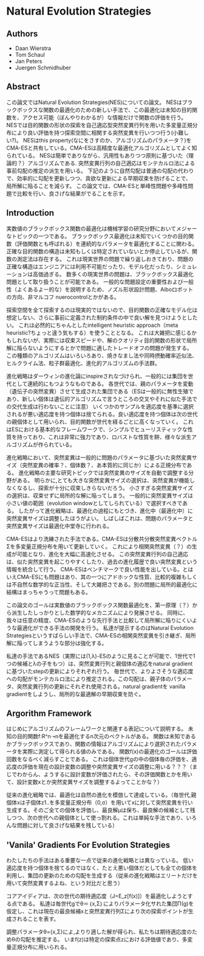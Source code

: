 # Natural Evolution Strategies

## Authors
 * Daan Wierstra
 * Tom Schaul
 * Jan Peters
 * Juergen Schmidhuber


## Abstract

この論文ではNatural Evolution Strategies(NES)についての論文。
NESはブラックボックスな関数の最適化のための新しい手法で、この最適化は未知の目的関数を、アクセス可能（ぼんやりわかるが）な情報だけで関数の評価を行う。
NESでは目的関数の形状の探索を自己適応型突然変異行列を用いた多変量正規分布により良い評価を持つ探索空間に相関する突然変異を行いつつ行う(小難しい?)。
NESはthis property(なにをさすのか、アルゴリズムのパラメータ？)をCMA-ESと共有している。CMA-ESは高精度な最適化アルゴリズムとしてよく知られている。
NESは簡単でありながら、汎用性もありつつ原則に基づいた（理論的？）アルゴリズムである.
突然変異行列の自己適応はモンテカルロ法による事前勾配の推定の派生を用いる。
下記のように自然勾配は普通の勾配の代わりで、効率的に勾配を更新しつつ、貪欲な更新による早期収束を防げることで、
局所解に陥ることを減らす。
この論文では、CMA-ESと単峰性問題や多峰性問題で比較を行い、良さげな結果がでることを示す。


## Introduction

実数値のブラックボックス関数の最適化は機械学習の研究分野においてメジャーなトピックの一つである。
ブラックボックス最適化は未知でいくつかの目的関数（評価関数とも呼ばれる）を連続的なパラメータを最適化することに関わる。
正確な目的関数の構造は未知もしくは特定されていないとか停止しているが、関数の測定法は存在する。
これは現実世界の問題で繰り返しおきており、問題の正確な構造はエンジニアには利用不可能だったり、モデル化だったり、シミュレーションは高価過ぎる。
数多くの現実世界の問題は、ブラックボックス最適化問題として取り扱うことが可能である。
一般的な問題設定の重要性および一般性（よくあるよー的な）を説明するため、ノズル形状設計問題、Aiboロボットの方向、非マルコフ nuerocontrolとかがある。

探索空間を全て探索するのは現実的ではないので、目的関数の正確なモデル化は想定しない、さらに事前に定義された制約条件の中で良い解を見つけようとしたい。
これは必然的にちゃんとしたintelligent heuristic approach（meta heuristic?ちょっと違う気もする）を使うこととなる。
これは大雑把に感じるかもしれないが、実際には収束スピードや、解のクオリティ目的関数の形状で局所解に陥らないようにするとかで問題に適したトレードオフの問題が発生する。
この種類のアルゴリズムはいろいろあり、焼きなまし法や同時摂動確率近似法、ヒルクライム法、粒子群最適化、進化的アルゴリズムの手法群。

進化戦略はダーウィンの進化論にinspireされなづけられ、一般的には集団を世代として連続的にもつようなものである。
各世代では、親のパラメータを変動（遺伝子の突然変異）させて生成された集団である（ESは一般的に無性生殖であり、新しい個体は遺伝的アルゴリズムで言うところの交叉やそれに似た手法での交代生成は行わないことに注意）
いくつかのサンプルを適応度を基準に選択されるが悪い適応度を持つ個体は捨てられる。良い適応度を持つ個体は次の世代の親個体として用いられ、目的関数が世代を経るごとに高くなっていく。
これはESにおける基本的なフレームワークで、シンプルでヒューリスティックな性質を持っており、これは非常に強力であり、ロバストな性質を餅、様々な派生アルゴリズムが作られている。

進化戦略において、突然変異は一般的に問題のパラメータに基づいた突然変異サイズ（突然変異の確率？、個体数？、あ本質的に同じか）による正規分布である。
進化戦略の主要な研究トピックでは突然変異のサイズを自動で調整する分野がある。
明らかに,とても大きな突然変異サイズの選択は、突然変異が機能しなくなるし、探索が十分に収束しきらないだろう。
小さすぎる突然変異サイズの選択は、収束せずに局所的な解に陥ってしまう。
一般的に突然変異サイズは小さい値の範囲（evolution windowとしてしられている）で選択すべきである。
したがって進化戦略は、最適化の過程にもとづき、進化中（最適化中）に突然変異サイズは調整したほうがよい。
しばしばこれは、問題のパラメータと突然変異サイズは最適化中堂寺に行われる。

CMA-ESはより洗練された手法である。CMA-ESは分散共分散突然変異ベクトルΣを多変量正規分布を用いて更新していく。
これにより相関突然変異（？）の生成が可能となり、進化を大幅に高速化させる。
この突然変異行列の自己適応は、似た突然変異を起こりやすくしたり、過去の進化履歴で良い突然変異という情報を統合して行う。
CMA-ESはベンチマークで良い性能を出している。とはいえCMA-ESにも問題はあり、其の一つにアドホックな性質、比較的複雑もしくは不自然な数学的な正当性、そして大雑把さである。別の問題に局所的最適化に結構はまっちゃうって問題もある。

この論文のゴールは実数値のブラックボックス関数最適化を、第一原理（？）から派生したしっかりとした数学的なメカニズムにより発展させる。
同時に、我々は任意の精度、CMA-ESのような先行手法と比較して局所解に陥りにくいような最適化ができる手法の開発を行う。
私達が提示するのはNatural Evolution Strategiesというすばらしい手法で、CMA-ESの相関突然変異を引き継ぎ、局所解に陥ってしまうような部分は強化する。

私達の手法であるNES（実際には(1,λ)-ESのように見ることが可能で、1世代で1つの候補とλの子をもつ）は、突然変異行列と親個体の適応をnatural gradientに基づいたstepの更新によりそれぞれ行う。
毎世代で、よりよさそうな適応度への勾配がモンテカルロ法により推定される。この勾配は、親子体のパラメータ、突然変異行列の更新にそれぞれ使用される。natural gradientを vanilla gradientをしようし、局所的な最適解の早期収束を防ぐ。


## Argorithm Framework

はじめにアルゴリズムのフレームワークと関連する表記について説明する。
未知の目的関数f:R^n➝nを最適化するn次元のベクトルがある。
関数は未知であるかブラックボックスであり、関数の情報はアルゴリズムにより選択されたパラメータを実際に測定して得られる値のみである。
関数f(x)の最適化のゴールは評価回数をなるべく減らすことである。
これは個体世代gの中の個体毎の評価を、適応度の評価を現在の設計変数の調整や突然変異サイズの調整に用いる？？？（まじでわからん、ようするに設計変数が評価されたら、その評価関数とかを用いて、設計変数xとか突然変異サイズを調整するよってことかな？）


従来の進化戦略では、最適化は自然の進化を模倣して達成している。（毎世代,親個体xは子個体z1..を多変量正規分布（0,σ）を用いてxに対して突然変異を行い生成する。そのご全ての個体を評価し、最良解μは保ち、最良解の候補として残しつつ、次の世代への親個体として使っ割れる。これは単純な手法であり、いろんな問題に対して良さげな結果を残している）


## 'Vanila' Gradients For Evolution Strategies

わたしたちの手法はある重要な一点で従来の進化戦略とは異なっている。
低い適応度を持つ個体を捨てるのではなく、たとえ悪い個体だとしても全ての個体を利用し、集団の更新のための勾配を生成する（従来の進化戦略はエリートだけを用いて突然変異するよね、という対比だと思う）

コアアイディアは、次の世代の期待適応度（J=E_z[f(x)]）を最適化しようとする点である。
私達は毎世代gでθ＝｛x,Σ｝によりパラメータ化サれた集団Π(g)を仮定し、これは現在の最良候補xと突然変異行列Σにより次の探索ポイントが生成されることを表す。

調整パラメータθ={x,Σ}によ,よりり適した解が得られ、私たちは期待適応度のためθの勾配を推定する。
いまf(z)は特定の探索点zにおける評価値であり、多変量正規分布に用いられる。



